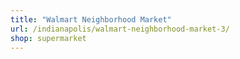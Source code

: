 ```yaml
---
title: "Walmart Neighborhood Market"
url: /indianapolis/walmart-neighborhood-market-3/
shop: supermarket
---
```

